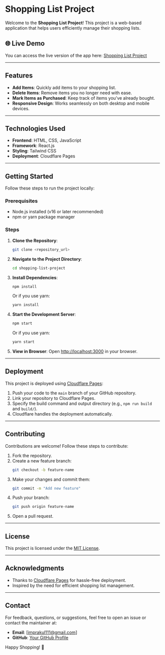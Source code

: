# Shopping List Project

Welcome to the **Shopping List Project**! This project is a web-based application that helps users efficiently manage their shopping lists.

## 🌐 Live Demo
You can access the live version of the app here:
[Shopping List Project](https://a9db79aa.shopping-list-project.pages.dev/)

---

## Features
- **Add Items**: Quickly add items to your shopping list.
- **Delete Items**: Remove items you no longer need with ease.
- **Mark Items as Purchased**: Keep track of items you’ve already bought.
- **Responsive Design**: Works seamlessly on both desktop and mobile devices.

---

## Technologies Used
- **Frontend**: HTML, CSS, JavaScript
- **Framework**: React.js
- **Styling**: Tailwind CSS
- **Deployment**: Cloudflare Pages

---

## Getting Started
Follow these steps to run the project locally:

### Prerequisites
- Node.js installed (v16 or later recommended)
- npm or yarn package manager

### Steps
1. **Clone the Repository**:
   ```bash
   git clone <repository_url>
   ```

2. **Navigate to the Project Directory**:
   ```bash
   cd shopping-list-project
   ```

3. **Install Dependencies**:
   ```bash
   npm install
   ```
   Or if you use yarn:
   ```bash
   yarn install
   ```

4. **Start the Development Server**:
   ```bash
   npm start
   ```
   Or if you use yarn:
   ```bash
   yarn start
   ```

5. **View in Browser**:
   Open [http://localhost:3000](http://localhost:3000) in your browser.

---

## Deployment
This project is deployed using [Cloudflare Pages](https://pages.cloudflare.com/):

1. Push your code to the `main` branch of your GitHub repository.
2. Link your repository to Cloudflare Pages.
3. Specify the build command and output directory (e.g., `npm run build` and `build/`).
4. Cloudflare handles the deployment automatically.

---

## Contributing
Contributions are welcome! Follow these steps to contribute:

1. Fork the repository.
2. Create a new feature branch:
   ```bash
   git checkout -b feature-name
   ```
3. Make your changes and commit them:
   ```bash
   git commit -m "Add new feature"
   ```
4. Push your branch:
   ```bash
   git push origin feature-name
   ```
5. Open a pull request.

---

## License
This project is licensed under the [MIT License](LICENSE).

---

## Acknowledgments
- Thanks to [Cloudflare Pages](https://pages.cloudflare.com/) for hassle-free deployment.
- Inspired by the need for efficient shopping list management.

---

## Contact
For feedback, questions, or suggestions, feel free to open an issue or contact the maintainer at:
- **Email**: [imprakul111@gmail.com]
- **GitHub**: [Your GitHub Profile](https://github.com/Prakul111)

Happy Shopping! 🛒

